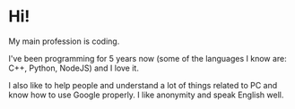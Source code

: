 # Hi!
My main profession is coding.

I've been programming for 5 years now (some of the languages I know are: C++, Python, NodeJS) and I love it.

I also like to help people and understand a lot of things related to PC and know how to use Google properly. I like anonymity and speak English well. 
